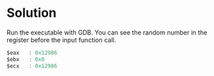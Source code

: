 # Solution

Run the executable with GDB.
You can see the random number in the register before the input function call.

```asm
$eax   : 0x12986
$ebx   : 0x0
$ecx   : 0x12986
```
